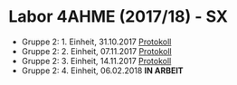 # Labor 4AHME (2017/18) - SX

* Gruppe 2: 1. Einheit, 31.10.2017 [Protokoll](https://github.com/HTLMechatronics/m14-la1-sx/blob/murlom14/Protokoll_31-10-2017.md)
* Gruppe 2: 2. Einheit, 07.11.2017 [Protokoll](https://github.com/HTLMechatronics/m14-la1-sx/blob/murlom14/Protokoll_7-11-2017.md)
* Gruppe 2: 3. Einheit, 14.11.2017 [Protokoll](https://github.com/HTLMechatronics/m14-la1-sx/blob/murlom14/Protokoll_14-11-2017.md)
* Gruppe 2: 4. Einheit, 06.02.2018 **IN ARBEIT**
